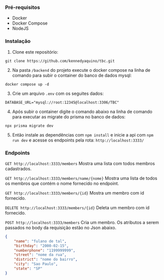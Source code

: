 ### Pré-requisitos

- Docker
- Docker Compose
- NodeJS

### Instalação

1. Clone este repositório:

```
git clone https://github.com/kennedyaquino/tbc.git
```

2. Na pasta ```/backend``` do projeto execute o docker compose na linha de comando para subir o container do banco de dados mysql:
```
docker compose up -d
```

3. Crie um arquivo ```.env``` com os seguites dados:
```
DATABASE_URL="mysql://root:12345@localhost:3306/TBC"
```

4. Após subir o container digite o comando abaixo na linha de comando para executar as migrate do prisma no banco de dados:
```
npx prisma migrate dev
```

5. Então instale as dependências com ```npm install``` e inicie a api com ```npm run dev``` e acesse os endpoints pela rota: ```http://localhost:3333/```

### Endpoints

```GET http://localhost:3333/members``` Mostra uma lista com todos membros cadastrados.

```GET http://localhost:3333/members/name/{nome}``` Mostra uma lista de todos os membros que contém o nome fornecido no endpoint.

```GET http://localhost:3333/members/{id}``` Mostra um membro com id fornecido.

```DELETE http://localhost:3333/members/{id}``` Deleta um membro com id fornecido.

```POST http://localhost:3333/members``` Cria um membro. Os atributos a serem passados no body da requisição estão no Json abaixo.

```json
{
	"name": "fulano de tal",
	"birthday": "2000-02-15",
	"numberphone": "1199999999",
	"street": "nome da rua",
	"district": "nome do bairro",
	"city": "Sao Paulo",
	"state": "SP"
}
```

